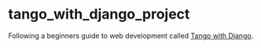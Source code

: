 # tango_with_django_project
Following a beginners guide to web development called [Tango with Django](https://www.tangowithdjango.com/).
